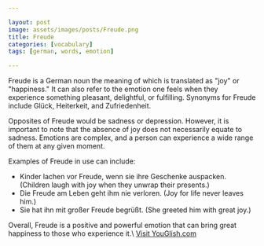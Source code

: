 ```yaml
---

layout: post
image: assets/images/posts/Freude.png
title: Freude
categories: [vocabulary]
tags: [german, words, emotion]

---
```


Freude is a German noun the meaning of which is translated as "joy" or "happiness." It can also refer to the emotion one feels when they experience something pleasant, delightful, or fulfilling. Synonyms for Freude include Glück, Heiterkeit, and Zufriedenheit.

Opposites of Freude would be sadness or depression. However, it is important to note that the absence of joy does not necessarily equate to sadness. Emotions are complex, and a person can experience a wide range of them at any given moment.

Examples of Freude in use can include:

- Kinder lachen vor Freude, wenn sie ihre Geschenke auspacken. (Children laugh with joy when they unwrap their presents.)
- Die Freude am Leben geht ihm nie verloren. (Joy for life never leaves him.) 
- Sie hat ihn mit großer Freude begrüßt. (She greeted him with great joy.)

Overall, Freude is a positive and powerful emotion that can bring great happiness to those who experience it.\ <a id="yg-widget-0" class="youglish-widget" data-query="Freude" data-lang="german" data-components="8412" data-auto-start="0" data-bkg-color="theme_light" data-title="How%20to%20pronounce%20Freude%20in%20German"  rel="nofollow" href="https://youglish.com">Visit YouGlish.com</a><script async src="https://youglish.com/public/emb/widget.js" charset="utf-8"></script>